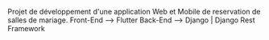 Projet de développement d'une application Web et Mobile de reservation de salles de mariage.
Front-End --> Flutter
Back-End  --> Django | Django Rest Framework

